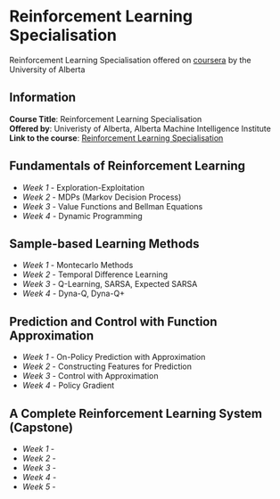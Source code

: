 # Reinforcement Learning Specialisation

Reinforcement Learning Specialisation offered on [coursera](https://www.coursera.org) by the University of Alberta

## Information
**Course Title**: Reinforcement Learning Specialisation  
**Offered by**: Univeristy of Alberta, Alberta Machine Intelligence Institute  
**Link to the course**: [Reinforcement Learning Specialisation](https://www.coursera.org/specializations/reinforcement-learning) 

## Fundamentals of Reinforcement Learning
  + *Week 1* -  Exploration-Exploitation
  + *Week 2* -  MDPs (Markov Decision Process)
  + *Week 3* -  Value Functions and Bellman Equations
  + *Week 4* - Dynamic Programming
## Sample-based Learning Methods
  + *Week 1* -  Montecarlo Methods
  + *Week 2* - Temporal Difference Learning
  + *Week 3* -  Q-Learning, SARSA, Expected SARSA
  + *Week 4* -  Dyna-Q, Dyna-Q+
## Prediction and Control with Function Approximation
  + *Week 1* - On-Policy Prediction with Approximation
  + *Week 2* - Constructing Features for Prediction
  + *Week 3* - Control with Approximation
  + *Week 4* - Policy Gradient
## A Complete Reinforcement Learning System (Capstone)
  + *Week 1* - 
  + *Week 2* - 
  + *Week 3* - 
  + *Week 4* - 
  + *Week 5* - 

